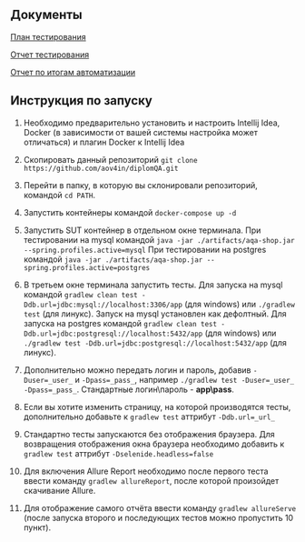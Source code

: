 ## Документы
[План тестирования](/Documents/PLAN.md)

[Отчет тестирования](/Documents/REPORT.md)

[Отчет по итогам автоматизации](/Documents/SUMMARY.md)


## Инструкция по запуску

1. Необходимо предварительно установить и настроить Intellij Idea, Docker (в зависимости от вашей системы настройка может отличаться) и плагин Docker к Intellij Idea

2. Скопировать данный репозиторий `git clone https://github.com/aov4in/diplomQA.git`

3. Перейти в папку, в которую вы склонировали репозиторий, командой `cd PATH`.

4. Запустить контейнеры командой `docker-compose up -d`

5. Запустить SUT контейнер в отдельном окне терминала.
   При тестировании на mysql командой `java -jar ./artifacts/aqa-shop.jar --spring.profiles.active=mysql`
   При тестировании на postgres командой `java -jar ./artifacts/aqa-shop.jar --spring.profiles.active=postgres`

6. В третьем окне терминала запустить тесты.
   Для запуска на mysql командой `gradlew clean test -Ddb.url=jdbc:mysql://localhost:3306/app` (для windows) или `./gradlew test` (для линукс). Запуск на mysql установлен как дефолтный.
   Для запуска на postgres командой `gradlew clean test -Ddb.url=jdbc:postgresql://localhost:5432/app` (для windows) или `./gradlew test -Ddb.url=jdbc:postgresql://localhost:5432/app` (для линукс).

7. Дополнительно можно передать логин и пароль, добавив `-Duser=_user_` и `-Dpass=_pass_`, например `./gradlew test -Duser=_user_ -Dpass=_pass_`. Стандартные логин\пароль - **app\pass**.

8. Если вы хотите изменить страницу, на которой производятся тесты, дополнительно добавьте к `gradlew test` аттрибут `-Ddb.url=_url_`

9. Стандартно тесты запускаются без отображения браузера. Для возвращения отображения окна браузера необходимо добавить к `gradlew test` аттрибут `-Dselenide.headless=false`

10. Для включения Allure Report необходимо после первого теста ввести команду `gradlew allureReport`, после которой произойдет скачивание Allure.

11. Для отображение самого отчёта ввести команду `gradlew allureServe` (после запуска второго и последующих тестов можно пропустить 10 пункт).